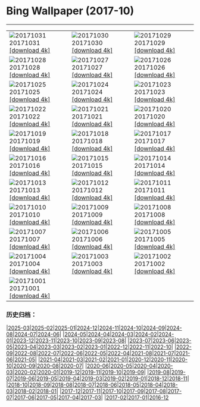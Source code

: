 # Bing Wallpaper (2017-10)
**************

<table><tr><td><img class="wallpaper" src="https://www.bing.com/az/hprichbg/rb/HauntedGallery_EN-US7884856477_1920x1080.jpg" alt="20171031"> 20171031 <a href="https://www.bing.com/az/hprichbg/rb/HauntedGallery_EN-US7884856477_UHD.jpg">[download 4k]</a></td><td><img class="wallpaper" src="https://www.bing.com/az/hprichbg/rb/InspirationPoint_EN-US9257698471_1920x1080.jpg" alt="20171030"> 20171030 <a href="https://www.bing.com/az/hprichbg/rb/InspirationPoint_EN-US9257698471_UHD.jpg">[download 4k]</a></td><td><img class="wallpaper" src="https://www.bing.com/az/hprichbg/rb/KyrgyzstanCat_EN-US10859527245_1920x1080.jpg" alt="20171029"> 20171029 <a href="https://www.bing.com/az/hprichbg/rb/KyrgyzstanCat_EN-US10859527245_UHD.jpg">[download 4k]</a></td></tr><tr><td><img class="wallpaper" src="https://www.bing.com/az/hprichbg/rb/DucksSwamp_EN-US7879018819_1920x1080.jpg" alt="20171028"> 20171028 <a href="https://www.bing.com/az/hprichbg/rb/DucksSwamp_EN-US7879018819_UHD.jpg">[download 4k]</a></td><td><img class="wallpaper" src="https://www.bing.com/az/hprichbg/rb/KemeriBog_EN-US9749876935_1920x1080.jpg" alt="20171027"> 20171027 <a href="https://www.bing.com/az/hprichbg/rb/KemeriBog_EN-US9749876935_UHD.jpg">[download 4k]</a></td><td><img class="wallpaper" src="https://www.bing.com/az/hprichbg/rb/HallstattAustria_EN-US9407016733_1920x1080.jpg" alt="20171026"> 20171026 <a href="https://www.bing.com/az/hprichbg/rb/HallstattAustria_EN-US9407016733_UHD.jpg">[download 4k]</a></td></tr><tr><td><img class="wallpaper" src="https://www.bing.com/az/hprichbg/rb/TahquamenonFalls_EN-US8966938934_1920x1080.jpg" alt="20171025"> 20171025 <a href="https://www.bing.com/az/hprichbg/rb/TahquamenonFalls_EN-US8966938934_UHD.jpg">[download 4k]</a></td><td><img class="wallpaper" src="https://www.bing.com/az/hprichbg/rb/CatBaBoats_EN-US10871859347_1920x1080.jpg" alt="20171024"> 20171024 <a href="https://www.bing.com/az/hprichbg/rb/CatBaBoats_EN-US10871859347_UHD.jpg">[download 4k]</a></td><td><img class="wallpaper" src="https://www.bing.com/az/hprichbg/rb/ScreechOwl_EN-US8795938080_1920x1080.jpg" alt="20171023"> 20171023 <a href="https://www.bing.com/az/hprichbg/rb/ScreechOwl_EN-US8795938080_UHD.jpg">[download 4k]</a></td></tr><tr><td><img class="wallpaper" src="https://www.bing.com/az/hprichbg/rb/AmalfiCathedral_EN-US8035963050_1920x1080.jpg" alt="20171022"> 20171022 <a href="https://www.bing.com/az/hprichbg/rb/AmalfiCathedral_EN-US8035963050_UHD.jpg">[download 4k]</a></td><td><img class="wallpaper" src="https://www.bing.com/az/hprichbg/rb/HawaiiWave_EN-US12324758618_1920x1080.jpg" alt="20171021"> 20171021 <a href="https://www.bing.com/az/hprichbg/rb/HawaiiWave_EN-US12324758618_UHD.jpg">[download 4k]</a></td><td><img class="wallpaper" src="https://www.bing.com/az/hprichbg/rb/LaGrandeNomade_EN-US10098798714_1920x1080.jpg" alt="20171020"> 20171020 <a href="https://www.bing.com/az/hprichbg/rb/LaGrandeNomade_EN-US10098798714_UHD.jpg">[download 4k]</a></td></tr><tr><td><img class="wallpaper" src="https://www.bing.com/az/hprichbg/rb/GreatSaltLake_EN-US12905752705_1920x1080.jpg" alt="20171019"> 20171019 <a href="https://www.bing.com/az/hprichbg/rb/GreatSaltLake_EN-US12905752705_UHD.jpg">[download 4k]</a></td><td><img class="wallpaper" src="https://www.bing.com/az/hprichbg/rb/Consuegra_EN-US11480319929_1920x1080.jpg" alt="20171018"> 20171018 <a href="https://www.bing.com/az/hprichbg/rb/Consuegra_EN-US11480319929_UHD.jpg">[download 4k]</a></td><td><img class="wallpaper" src="https://www.bing.com/az/hprichbg/rb/ElkValleyVideo_EN-US7645555683_1920x1080.jpg" alt="20171017"> 20171017 <a href="https://www.bing.com/az/hprichbg/rb/ElkValleyVideo_EN-US7645555683_UHD.jpg">[download 4k]</a></td></tr><tr><td><img class="wallpaper" src="https://www.bing.com/az/hprichbg/rb/ElandAntelope_EN-US15189764045_1920x1080.jpg" alt="20171016"> 20171016 <a href="https://www.bing.com/az/hprichbg/rb/ElandAntelope_EN-US15189764045_UHD.jpg">[download 4k]</a></td><td><img class="wallpaper" src="https://www.bing.com/az/hprichbg/rb/DerwentDam_EN-US7618148878_1920x1080.jpg" alt="20171015"> 20171015 <a href="https://www.bing.com/az/hprichbg/rb/DerwentDam_EN-US7618148878_UHD.jpg">[download 4k]</a></td><td><img class="wallpaper" src="https://www.bing.com/az/hprichbg/rb/Cotoneaster_EN-US13253364410_1920x1080.jpg" alt="20171014"> 20171014 <a href="https://www.bing.com/az/hprichbg/rb/Cotoneaster_EN-US13253364410_UHD.jpg">[download 4k]</a></td></tr><tr><td><img class="wallpaper" src="https://www.bing.com/az/hprichbg/rb/CoastalBeech_EN-US8515310938_1920x1080.jpg" alt="20171013"> 20171013 <a href="https://www.bing.com/az/hprichbg/rb/CoastalBeech_EN-US8515310938_UHD.jpg">[download 4k]</a></td><td><img class="wallpaper" src="https://www.bing.com/az/hprichbg/rb/DeveshContestWinner_EN-US11393306739_1920x1080.jpg" alt="20171012"> 20171012 <a href="https://www.bing.com/az/hprichbg/rb/DeveshContestWinner_EN-US11393306739_UHD.jpg">[download 4k]</a></td><td><img class="wallpaper" src="https://www.bing.com/az/hprichbg/rb/Rapadalen_EN-US11885358150_1920x1080.jpg" alt="20171011"> 20171011 <a href="https://www.bing.com/az/hprichbg/rb/Rapadalen_EN-US11885358150_UHD.jpg">[download 4k]</a></td></tr><tr><td><img class="wallpaper" src="https://www.bing.com/az/hprichbg/rb/SoyuzReturn_EN-US8775853306_1920x1080.jpg" alt="20171010"> 20171010 <a href="https://www.bing.com/az/hprichbg/rb/SoyuzReturn_EN-US8775853306_UHD.jpg">[download 4k]</a></td><td><img class="wallpaper" src="https://www.bing.com/az/hprichbg/rb/OrionNebula_EN-US10620917199_1920x1080.jpg" alt="20171009"> 20171009 <a href="https://www.bing.com/az/hprichbg/rb/OrionNebula_EN-US10620917199_UHD.jpg">[download 4k]</a></td><td><img class="wallpaper" src="https://www.bing.com/az/hprichbg/rb/PlutoNorthPole_EN-US11119067437_1920x1080.jpg" alt="20171008"> 20171008 <a href="https://www.bing.com/az/hprichbg/rb/PlutoNorthPole_EN-US11119067437_UHD.jpg">[download 4k]</a></td></tr><tr><td><img class="wallpaper" src="https://www.bing.com/az/hprichbg/rb/MarsTattoo_EN-US9798973999_1920x1080.jpg" alt="20171007"> 20171007 <a href="https://www.bing.com/az/hprichbg/rb/MarsTattoo_EN-US9798973999_UHD.jpg">[download 4k]</a></td><td><img class="wallpaper" src="https://www.bing.com/az/hprichbg/rb/MissionISS_EN-US14772050208_1920x1080.jpg" alt="20171006"> 20171006 <a href="https://www.bing.com/az/hprichbg/rb/MissionISS_EN-US14772050208_UHD.jpg">[download 4k]</a></td><td><img class="wallpaper" src="https://www.bing.com/az/hprichbg/rb/SXSWTelescope_EN-US11651444974_1920x1080.jpg" alt="20171005"> 20171005 <a href="https://www.bing.com/az/hprichbg/rb/SXSWTelescope_EN-US11651444974_UHD.jpg">[download 4k]</a></td></tr><tr><td><img class="wallpaper" src="https://www.bing.com/az/hprichbg/rb/AldrinsBoot_EN-US10647003933_1920x1080.jpg" alt="20171004"> 20171004 <a href="https://www.bing.com/az/hprichbg/rb/AldrinsBoot_EN-US10647003933_UHD.jpg">[download 4k]</a></td><td><img class="wallpaper" src="https://www.bing.com/az/hprichbg/rb/TimiderteKasbah_EN-US12300996987_1920x1080.jpg" alt="20171003"> 20171003 <a href="https://www.bing.com/az/hprichbg/rb/TimiderteKasbah_EN-US12300996987_UHD.jpg">[download 4k]</a></td><td><img class="wallpaper" src="https://www.bing.com/az/hprichbg/rb/RioGrandeCottonwood_EN-US10685052962_1920x1080.jpg" alt="20171002"> 20171002 <a href="https://www.bing.com/az/hprichbg/rb/RioGrandeCottonwood_EN-US10685052962_UHD.jpg">[download 4k]</a></td></tr><tr><td><img class="wallpaper" src="https://www.bing.com/az/hprichbg/rb/GordesVillage_EN-US12355056555_1920x1080.jpg" alt="20171001"> 20171001 <a href="https://www.bing.com/az/hprichbg/rb/GordesVillage_EN-US12355056555_UHD.jpg">[download 4k]</a></td><td></td><td></td></tr></table>

### 历史归档：

|[2025-03](/../2025-03/2025-03.md)|[2025-02](/../2025-02/2025-02.md)|[2025-01](/../2025-01/2025-01.md)|[2024-12](/../2024-12/2024-12.md)|[2024-11](/../2024-11/2024-11.md)|[2024-10](/../2024-10/2024-10.md)|[2024-09](/../2024-09/2024-09.md)|[2024-08](/../2024-08/2024-08.md)|[2024-07](/../2024-07/2024-07.md)|[2024-06](/../2024-06/2024-06.md)|
|[2024-05](/../2024-05/2024-05.md)|[2024-04](/../2024-04/2024-04.md)|[2024-03](/../2024-03/2024-03.md)|[2024-02](/../2024-02/2024-02.md)|[2024-01](/../2024-01/2024-01.md)|[2023-12](/../2023-12/2023-12.md)|[2023-11](/../2023-11/2023-11.md)|[2023-10](/../2023-10/2023-10.md)|[2023-09](/../2023-09/2023-09.md)|[2023-08](/../2023-08/2023-08.md)|
|[2023-07](/../2023-07/2023-07.md)|[2023-06](/../2023-06/2023-06.md)|[2023-05](/../2023-05/2023-05.md)|[2023-04](/../2023-04/2023-04.md)|[2023-03](/../2023-03/2023-03.md)|[2023-02](/../2023-02/2023-02.md)|[2023-01](/../2023-01/2023-01.md)|[2022-12](/../2022-12/2022-12.md)|[2022-11](/../2022-11/2022-11.md)|[2022-10](/../2022-10/2022-10.md)|
|[2022-09](/../2022-09/2022-09.md)|[2022-08](/../2022-08/2022-08.md)|[2022-07](/../2022-07/2022-07.md)|[2022-06](/../2022-06/2022-06.md)|[2022-05](/../2022-05/2022-05.md)|[2022-04](/../2022-04/2022-04.md)|[2021-08](/../2021-08/2021-08.md)|[2021-07](/../2021-07/2021-07.md)|[2021-06](/../2021-06/2021-06.md)|[2021-05](/../2021-05/2021-05.md)|
|[2021-04](/../2021-04/2021-04.md)|[2021-03](/../2021-03/2021-03.md)|[2021-02](/../2021-02/2021-02.md)|[2021-01](/../2021-01/2021-01.md)|[2020-12](/../2020-12/2020-12.md)|[2020-11](/../2020-11/2020-11.md)|[2020-10](/../2020-10/2020-10.md)|[2020-09](/../2020-09/2020-09.md)|[2020-08](/../2020-08/2020-08.md)|[2020-07](/../2020-07/2020-07.md)|
|[2020-06](/../2020-06/2020-06.md)|[2020-05](/../2020-05/2020-05.md)|[2020-04](/../2020-04/2020-04.md)|[2020-03](/../2020-03/2020-03.md)|[2020-02](/../2020-02/2020-02.md)|[2020-01](/../2020-01/2020-01.md)|[2019-12](/../2019-12/2019-12.md)|[2019-11](/../2019-11/2019-11.md)|[2019-10](/../2019-10/2019-10.md)|[2019-09](/../2019-09/2019-09.md)|
|[2019-08](/../2019-08/2019-08.md)|[2019-07](/../2019-07/2019-07.md)|[2019-06](/../2019-06/2019-06.md)|[2019-05](/../2019-05/2019-05.md)|[2019-04](/../2019-04/2019-04.md)|[2019-03](/../2019-03/2019-03.md)|[2019-02](/../2019-02/2019-02.md)|[2019-01](/../2019-01/2019-01.md)|[2018-12](/../2018-12/2018-12.md)|[2018-11](/../2018-11/2018-11.md)|
|[2018-10](/../2018-10/2018-10.md)|[2018-09](/../2018-09/2018-09.md)|[2018-08](/../2018-08/2018-08.md)|[2018-07](/../2018-07/2018-07.md)|[2018-06](/../2018-06/2018-06.md)|[2018-05](/../2018-05/2018-05.md)|[2018-04](/../2018-04/2018-04.md)|[2018-03](/../2018-03/2018-03.md)|[2018-02](/../2018-02/2018-02.md)|[2018-01](/../2018-01/2018-01.md)|
|[2017-12](/../2017-12/2017-12.md)|[2017-11](/../2017-11/2017-11.md)|[2017-10](/2017-10.md)|[2017-09](/../2017-09/2017-09.md)|[2017-08](/../2017-08/2017-08.md)|[2017-07](/../2017-07/2017-07.md)|[2017-06](/../2017-06/2017-06.md)|[2017-05](/../2017-05/2017-05.md)|[2017-04](/../2017-04/2017-04.md)|[2017-03](/../2017-03/2017-03.md)|
|[2017-02](/../2017-02/2017-02.md)|[2017-01](/../2017-01/2017-01.md)|[2016-12](/../2016-12/2016-12.md)